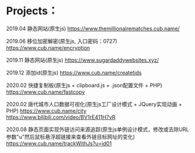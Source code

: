 # Projects：

2019.04 静态网站(原生js)
https://www.themillionairematches.cub.name/


2019.06 移位加密解密(原生js, 入口密码：0727)
https://www.cub.name/encryption


2019.11 静态网站(原生js)
https://www.sugardaddywebsites.xyz/


2019.12 添加id(原生js)
https://www.cub.name/createtids


2020.02 快捷复制板(原生js + clipboard.js + .json配置文件 + PHP)
https://www.cub.name/fastcopy


2020.02 唐代城市人口数据可视化(原生js工厂设计模式 + JQuery实现动画 + PHP)
https://www.cub.name/city
https://www.bilibili.com/video/BV1rE411H7vR


2020.08 静态页面实现外链访问来源追踪(原生js单例设计模式，修改或去除URL参数"u"然后鼠标悬浮超链接来查看外链目标网址的变化)
https://www.cub.name/trackWithJs?u=id01
